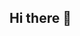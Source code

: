 ## Hi there 👋

<!--
**SpectatorRus/SpectatorRus** is a ✨ _special_ ✨ repository because its `README.md` (this file) appears on your GitHub profile.

<!DOCTYPE html>
<html>
    <head>
        <meta charset="utf-8">
        <link rel="stylesheet" href="style.css">
    </head>
    <body>  
    <div class="glavnii">
    <a class="button" href="">Главная</a>
    <a class="button" href="">О нас</a>
    <a class="button" href="">Контакты</a>
    <a class="button" href="">Магазин</a>

</div>
</body>
    
</html>
.glavnii { 
    position: relative;
    display: flex;
    justify-content: center;
    align-items: center;
    width: 600px;
    height: 120px;
    background-color: #3fa46a;
    padding: 20px;
}
.button {
    position: static;
    height: 25px;
    padding: 20px 0px;
    border-top: solid 4px #3fa46a;
    border-bottom: solid 4px #3fa46a;
    margin: 0px 20px;
    text-decoration: none;
    font-family: Century;
    color: white;
    font-size: 20px;
    transition: 0.3s;
}
.button:hover {
    border-top: solid 4px #fff;
    border-bottom: solid 4px #fff;
    padding: 6px 0px;
}
